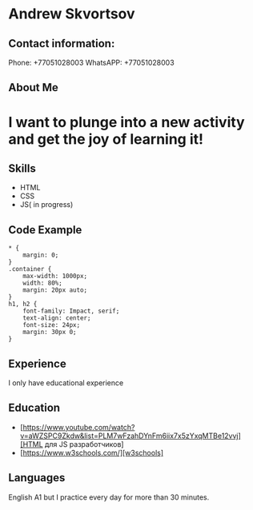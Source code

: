 # Andrew Skvortsov

## Contact information:
Phone: +77051028003
WhatsAPP: +77051028003

## About Me
I want to plunge into a new activity and get the joy of learning it!
===
## Skills
* HTML
* CSS
* JS( in progress)

## Code Example
```
* {
    margin: 0;
}
.container {
    max-width: 1000px;
    width: 80%;
    margin: 20px auto;
}
h1, h2 {
    font-family: Impact, serif;
    text-align: center;
    font-size: 24px;
    margin: 30px 0;
}
```

## Experience
I only have educational experience

## Education
* [https://www.youtube.com/watch?v=aWZSPC9Zkdw&list=PLM7wFzahDYnFm6iix7x5zYxqMTBe12vvj][HTML для JS разработчиков]
* [https://www.w3schools.com/][w3schools]
## Languages
English A1 but I practice every day for more than 30 minutes.